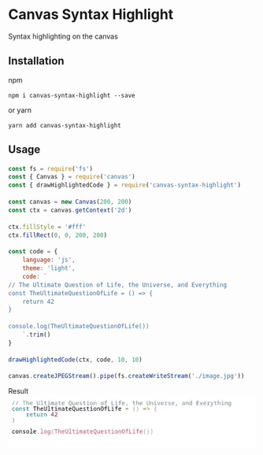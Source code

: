 # Canvas Syntax Highlight
Syntax highlighting on the canvas

## Installation
npm

    npm i canvas-syntax-highlight --save
    
or yarn

    yarn add canvas-syntax-highlight

## Usage
```js
const fs = require('fs')
const { Canvas } = require('canvas')
const { drawHighlightedCode } = require('canvas-syntax-highlight')

const canvas = new Canvas(200, 200)
const ctx = canvas.getContext('2d')

ctx.fillStyle = '#fff'
ctx.fillRect(0, 0, 200, 200)

const code = {
    language: 'js',
    theme: 'light',
    code: `
// The Ultimate Question of Life, the Universe, and Everything
const TheUltimateQuestionOfLife = () => {
    return 42
}

console.log(TheUltimateQuestionOfLife())
    `.trim()
}

drawHighlightedCode(ctx, code, 10, 10)

canvas.createJPEGStream().pipe(fs.createWriteStream('./image.jpg'))

```

Result
![](./example-image.jpg)